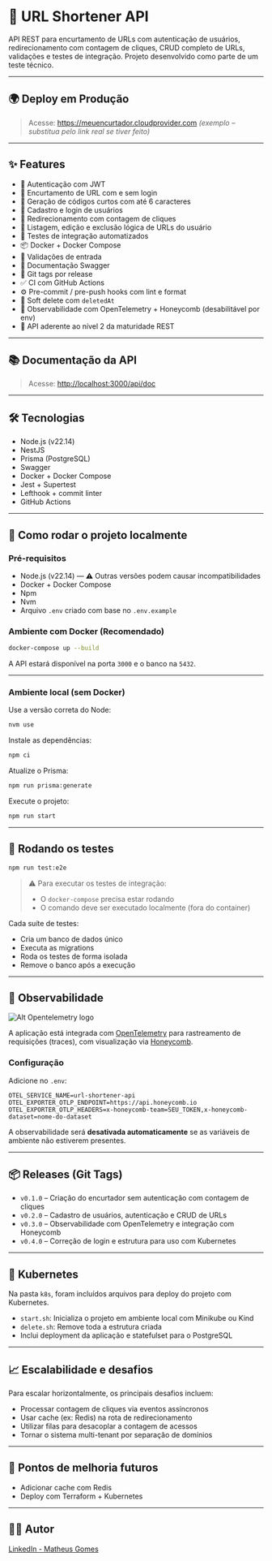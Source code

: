 # 🚀 URL Shortener API

API REST para encurtamento de URLs com autenticação de usuários, redirecionamento com contagem de cliques, CRUD completo de URLs, validações e testes de integração. Projeto desenvolvido como parte de um teste técnico.

---

## 🌍 Deploy em Produção

> Acesse: https://meuencurtador.cloudprovider.com *(exemplo – substitua pelo link real se tiver feito)*

---

## ✨ Features

- 🔐 Autenticação com JWT
- 🔗 Encurtamento de URL com e sem login
- 🔡 Geração de códigos curtos com até 6 caracteres
- 👤 Cadastro e login de usuários
- 🔁 Redirecionamento com contagem de cliques
- 📝 Listagem, edição e exclusão lógica de URLs do usuário
- 🧪 Testes de integração automatizados
- 📦 Docker + Docker Compose
- 🛂 Validações de entrada
- 📃 Documentação Swagger
- 🧱 Git tags por release
- ✅ CI com GitHub Actions
- ⚙️ Pre-commit / pre-push hooks com lint e format
- 🧾 Soft delete com `deletedAt`
- 🔭 Observabilidade com OpenTelemetry + Honeycomb (desabilitável por env)
- 🧠 API aderente ao nível 2 da maturidade REST

---

## 📚 Documentação da API

> Acesse: [http://localhost:3000/api/doc](http://localhost:3000/api/doc)

---

## 🛠️ Tecnologias

- Node.js (v22.14)
- NestJS
- Prisma (PostgreSQL)
- Swagger
- Docker + Docker Compose
- Jest + Supertest
- Lefthook + commit linter
- GitHub Actions

---

## 🚀 Como rodar o projeto localmente

### Pré-requisitos

- Node.js (v22.14) — ⚠️ Outras versões podem causar incompatibilidades
- Docker + Docker Compose
- Npm
- Nvm
- Arquivo `.env` criado com base no `.env.example`

### Ambiente com Docker (Recomendado)

```bash
docker-compose up --build
```

A API estará disponível na porta `3000` e o banco na `5432`.

---

### Ambiente local (sem Docker)

Use a versão correta do Node:
```bash
nvm use
```

Instale as dependências:
```bash
npm ci
```

Atualize o Prisma:
```bash
npm run prisma:generate
```

Execute o projeto:
```bash
npm run start
```

---

## 🧪 Rodando os testes

```bash
npm run test:e2e
```

> ⚠️ Para executar os testes de integração:
> - O `docker-compose` precisa estar rodando
> - O comando deve ser executado localmente (fora do container)

Cada suíte de testes:
- Cria um banco de dados único
- Executa as migrations
- Roda os testes de forma isolada
- Remove o banco após a execução

---

## 🔭 Observabilidade
![Alt Opentelemetry logo](https://encrypted-tbn0.gstatic.com/images?q=tbn:ANd9GcR5L3WOqREqLtH-tSyMV-AgtjpvPqxqN7MHKQ&s)

A aplicação está integrada com [OpenTelemetry](https://opentelemetry.io/) para rastreamento de requisições (traces), com visualização via [Honeycomb](https://www.honeycomb.io/).

### Configuração

Adicione no `.env`:

```env
OTEL_SERVICE_NAME=url-shortener-api
OTEL_EXPORTER_OTLP_ENDPOINT=https://api.honeycomb.io
OTEL_EXPORTER_OTLP_HEADERS=x-honeycomb-team=SEU_TOKEN,x-honeycomb-dataset=nome-do-dataset
```

A observabilidade será **desativada automaticamente** se as variáveis de ambiente não estiverem presentes.

---

## 📦 Releases (Git Tags)

- `v0.1.0` – Criação do encurtador sem autenticação com contagem de cliques
- `v0.2.0` – Cadastro de usuários, autenticação e CRUD de URLs
- `v0.3.0` – Observabilidade com OpenTelemetry e integração com Honeycomb
- `v0.4.0` – Correção de login e estrutura para uso com Kubernetes

---

## 🐋 Kubernetes

Na pasta `k8s`, foram incluídos arquivos para deploy do projeto com Kubernetes.

- `start.sh`: Inicializa o projeto em ambiente local com Minikube ou Kind
- `delete.sh`: Remove toda a estrutura criada
- Inclui deployment da aplicação e statefulset para o PostgreSQL

---

## 📈 Escalabilidade e desafios

Para escalar horizontalmente, os principais desafios incluem:

- Processar contagem de cliques via eventos assíncronos
- Usar cache (ex: Redis) na rota de redirecionamento
- Utilizar filas para desacoplar a contagem de acessos
- Tornar o sistema multi-tenant por separação de domínios

---

## 🧠 Pontos de melhoria futuros

- Adicionar cache com Redis
- Deploy com Terraform + Kubernetes

---

## 🙋‍♂️ Autor

[LinkedIn - Matheus Gomes](https://www.linkedin.com/in/matheus-gomes-de-almeida96/)
